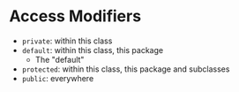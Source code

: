 # Access Modifiers

- `private`: within this class
- `default`: within this class, this package
  - The "default"
- `protected`: within this class, this package and subclasses
- `public`: everywhere

